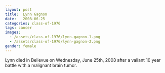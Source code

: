 ```yaml
---
layout: post
title:  Lynn Gagnon
date:   2008-06-25
categories: class-of-1976
tags: cancer
images:
  - /assets/class-of-1976/lynn-gagnon-1.png
  - /assets/class-of-1976/lynn-gagnon-2.png
gender: female
---
```

Lynn died in Bellevue on Wednesday, June 25th, 2008 after a valiant 10 year battle with a malignant brain tumor.
